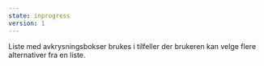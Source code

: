 ```yaml
---
state: inprogress
version: 1
---
```

Liste med avkrysningsbokser brukes i tilfeller der brukeren kan velge flere alternativer fra en liste.
